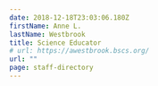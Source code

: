 ```yaml
---
date: 2018-12-18T23:03:06.180Z
firstName: Anne L.
lastName: Westbrook
title: Science Educator
# url: https://awestbrook.bscs.org/
url: ""
page: staff-directory
---
```

